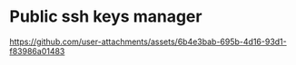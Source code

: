 # Public ssh keys manager

https://github.com/user-attachments/assets/6b4e3bab-695b-4d16-93d1-f83986a01483

